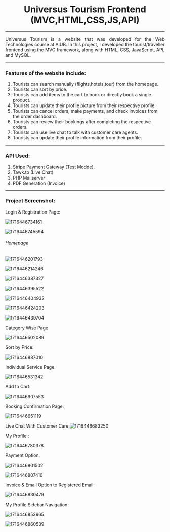 <h1 align = center> Universus Tourism Frontend (MVC,HTML,CSS,JS,API)</h1>

---

<p align=justify>Universus Tourism is a website that was developed for the Web Technologies course at AIUB. In this project, I developed the tourist/traveller frontend using the MVC framework, along with HTML, CSS, JavaScript, API, and MySQL.</p>

---

### **Features of the website include:**

1. Tourists can search manually (flights,hotels,tour) from the homepage.
2. Tourists can sort by price.
3. Tourists can add items to the cart to book or directly book a single product.
4. Tourists can update their profile picture from their respective profile.
5. Tourists can cancel orders, make payments, and check invoices from the order dashboard.
6. Tourists can review their bookings after completing the respective orders.
7. Tourists can use live chat to talk with customer care agents.
8. Tourists can update their profile information from their profile.

---

### API Used:

1. Stripe Payment Gateway (Test Modde).
2. Tawk.to (Live Chat)
3. PHP Mailserver
4. PDF Generation (Invoice)

---

### Project Screenshot:

Login & Registration Page: 

![1716446734161](image/README/1716446734161.png)

![1716446745594](image/README/1716446745594.png)

###### Homepage

![1716446201793](image/README/1716446201793.png)

![1716446214246](image/README/1716446214246.png)

![1716446387327](image/README/1716446387327.png)

![1716446395522](image/README/1716446395522.png)

![1716446404932](image/README/1716446404932.png)

![1716446424203](image/README/1716446424203.png)

![1716446439704](image/README/1716446439704.png)

Category Wise Page

![1716446502089](image/README/1716446502089.png)

Sort by Price:

![1716446887010](image/README/1716446887010.png)

Individual Service Page:

![1716446531342](image/README/1716446531342.png)

Add to Cart:

![1716446907553](image/README/1716446907553.png)

Booking Confirmation Page:

![1716446651119](image/README/1716446651119.png)

Live Chat With Customer Care:![1716446683250](image/README/1716446683250.png)

My Profile :

![1716446780378](image/README/1716446780378.png)

Payment Option: 

![1716446801502](image/README/1716446801502.png)

![1716446807416](image/README/1716446807416.png)

Invoice & Email Option to Registered Email:

![1716446830479](image/README/1716446830479.png)

My Profile Sidebar Navigation:

![1716446853965](image/README/1716446853965.png)

![1716446860539](image/README/1716446860539.png)
